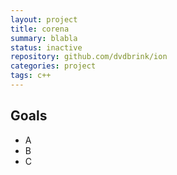 ```yaml
---
layout: project
title: corena
summary: blabla
status: inactive
repository: github.com/dvdbrink/ion
categories: project
tags: c++
---
```


## Goals
* A
* B
* C
